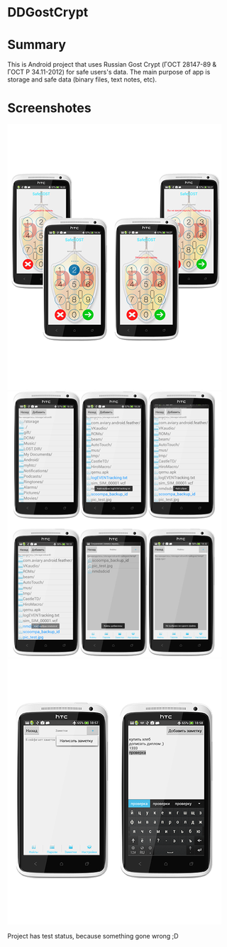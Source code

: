 # DDGostCrypt


# Summary
This is Android project that uses Russian Gost Crypt (ГОСТ 28147-89 & ГОСТ Р 34.11-2012) for safe users's data.
The main purpose of app is storage and safe data (binary files, text notes, etc).

# Screenshotes

![enter](https://raw.githubusercontent.com/denisdyakin/DDGostCrypt/master/enter.png)
![addfiles](https://raw.githubusercontent.com/denisdyakin/DDGostCrypt/master/addfiles.png)
![addnotes](https://raw.githubusercontent.com/denisdyakin/DDGostCrypt/master/writenote.png)

Project has test status, because something gone wrong ;D
